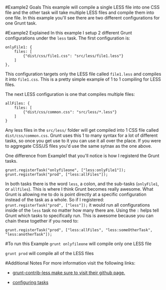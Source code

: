 #Example2 Goals
This example will compile a single LESS file into one CSS file and the other task will take multiple LESS files and compile them into one file. In this example you'll see there are two different configurations for one Grunt task.

#Example2 Explained
In this example I setup 2 different Grunt configurations under the `less` task. 
The first configuration is:

	onlyFile1: {
		files: [
			{"dist/css/file1.css": "src/less/file1.less"}
		]
	},

This configuration targets only the LESS file called `file1.less` and compiles it into `file1.css`. This is a pretty simple example of 1 to 1 compiling for LESS files.

The next LESS configuration is one that compiles multiple files:

	allFiles: {
		files: [
			{"dist/css/common.css": "src/less/*.less"}
		]
	}

Any less files in the `src/less/` folder will get compiled into 1 CSS file called `dist/css/common.css`. Grunt uses this 1 to many syntax for a lot of different tasks, so once you get use to it you can use it all over the place. If you were to aggregate CSS/JS files you'd use the same sytnax as the one above.

One difference from Example1 that you'll notice is how I registerd the Grunt tasks.

	grunt.registerTask("onlyfileone", ["less:onlyFile1"]);
	grunt.registerTask("prod", ["less:allFiles"]);

In both tasks there is the word `less`, a colon, and the sub-tasks (`onlyFile1`, or `allfiles`). This is where I think Grunt becomes really awesome. What Grunt is allowing me to do is point directly at a specific configuration instead of the task as a whole. So if I registered: `grunt.registerTask("prod", ["less"]);` it would run all configurations inside of the `less` task no matter how many there are. Using the `:` helps tell Grunt which tasks to specifically run. This is awesome because you can chain these together if you need to:

	grunt.registerTask("prod", ["less:allFiles", "less:someOtherTask", "less:anotherTask"]);

#To run this Example
`grunt onlyfileone` will compile only one LESS file

`grunt prod` will compile all of the LESS files

#Additional Notes
For more information visit the following links:

* [grunt-contrib-less make sure to visit their github page.](https://github.com/gruntjs/grunt-contrib-less)

* [configuring tasks](http://gruntjs.com/configuring-tasks)
